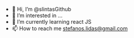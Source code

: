 - 👋 Hi, I’m @slintasGithub
- 👀 I’m interested in ...
- 🌱 I’m currently learning react JS
- 📫 How to reach me stefanos.lidas@gmail.com

<!---
slintasGithub/slintasGithub is a ✨ special ✨ repository because its `README.md` (this file) appears on your GitHub profile.
You can click the Preview link to take a look at your changes.
--->
